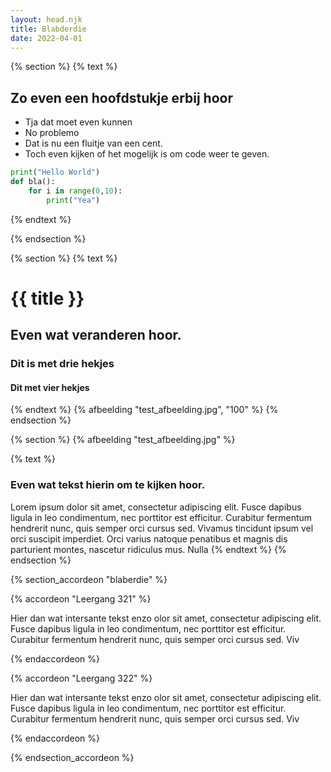 ```yaml
---
layout: head.njk
title: Blabderdie
date: 2022-04-01
---
```


{% section %}
{% text %}

## Zo even een hoofdstukje erbij hoor
* Tja dat moet even kunnen
* No problemo
* Dat is nu een fluitje van een cent.
* Toch even kijken of het mogelijk is om code weer te geven.

```python
print("Hello World")
def bla():
    for i in range(0,10):
        print("Yea")
```

{% endtext %}

{% endsection %}

{% section %}
{% text %}

# {{ title }}
## Even wat veranderen hoor.
### Dit is met drie hekjes
#### Dit met vier hekjes
{% endtext %}
{% afbeelding "test_afbeelding.jpg", "100" %}
{% endsection %}

{% section %}
{% afbeelding "test_afbeelding.jpg" %}

{% text %}

### Even wat tekst hierin om te kijken hoor.
Lorem ipsum dolor sit amet, consectetur adipiscing elit. Fusce dapibus ligula in leo condimentum, nec porttitor est efficitur. Curabitur fermentum hendrerit nunc, quis semper orci cursus sed. Vivamus tincidunt ipsum vel orci suscipit imperdiet. Orci varius natoque penatibus et magnis dis parturient montes, nascetur ridiculus mus. Nulla
{% endtext %}
{% endsection %}

{% section_accordeon "blaberdie" %}

{% accordeon "Leergang 321" %}

Hier dan wat intersante tekst enzo olor sit amet, consectetur adipiscing elit. Fusce dapibus ligula in leo condimentum, nec porttitor est efficitur. Curabitur fermentum hendrerit nunc, quis semper orci cursus sed. Viv

{% endaccordeon %}

{% accordeon "Leergang 322" %}

Hier dan wat intersante tekst enzo olor sit amet, consectetur adipiscing elit. Fusce dapibus ligula in leo condimentum, nec porttitor est efficitur. Curabitur fermentum hendrerit nunc, quis semper orci cursus sed. Viv

{% endaccordeon %}

{% endsection_accordeon %}
